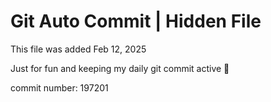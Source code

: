 # Git Auto Commit | Hidden File

This file was added Feb 12, 2025

Just for fun and keeping my daily git commit active 🤪

commit number: 197201
